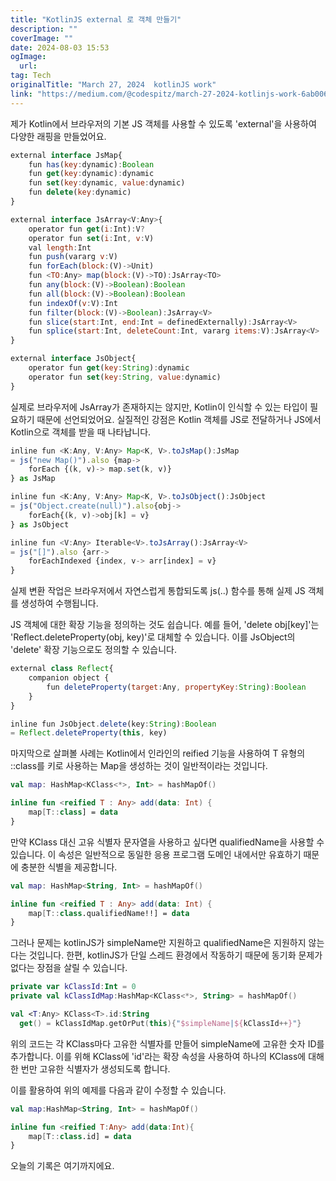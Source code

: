 ```yaml
---
title: "KotlinJS external 로 객체 만들기"
description: ""
coverImage: ""
date: 2024-08-03 15:53
ogImage: 
  url: 
tag: Tech
originalTitle: "March 27, 2024  kotlinJS work"
link: "https://medium.com/@codespitz/march-27-2024-kotlinjs-work-6ab006be4fea"
---
```




제가 Kotlin에서 브라우저의 기본 JS 객체를 사용할 수 있도록 'external'을 사용하여 다양한 래핑을 만들었어요.

```js
external interface JsMap{
    fun has(key:dynamic):Boolean
    fun get(key:dynamic):dynamic
    fun set(key:dynamic, value:dynamic)
    fun delete(key:dynamic)
}

external interface JsArray<V:Any>{
    operator fun get(i:Int):V?
    operator fun set(i:Int, v:V)
    val length:Int
    fun push(vararg v:V)
    fun forEach(block:(V)->Unit)
    fun <TO:Any> map(block:(V)->TO):JsArray<TO>
    fun any(block:(V)->Boolean):Boolean
    fun all(block:(V)->Boolean):Boolean
    fun indexOf(v:V):Int
    fun filter(block:(V)->Boolean):JsArray<V>
    fun slice(start:Int, end:Int = definedExternally):JsArray<V>
    fun splice(start:Int, deleteCount:Int, vararg items:V):JsArray<V>
}

external interface JsObject{
    operator fun get(key:String):dynamic
    operator fun set(key:String, value:dynamic)
}
```

실제로 브라우저에 JsArray가 존재하지는 않지만, Kotlin이 인식할 수 있는 타입이 필요하기 때문에 선언되었어요. 실질적인 강점은 Kotlin 객체를 JS로 전달하거나 JS에서 Kotlin으로 객체를 받을 때 나타납니다.

```js
inline fun <K:Any, V:Any> Map<K, V>.toJsMap():JsMap
= js("new Map()").also {map->
    forEach {(k, v)-> map.set(k, v)}
} as JsMap

inline fun <K:Any, V:Any> Map<K, V>.toJsObject():JsObject
= js("Object.create(null)").also{obj->
    forEach{(k, v)->obj[k] = v}
} as JsObject

inline fun <V:Any> Iterable<V>.toJsArray():JsArray<V>
= js("[]").also {arr->
    forEachIndexed {index, v-> arr[index] = v}
}
```

<div class="content-ad"></div>

실제 변환 작업은 브라우저에서 자연스럽게 통합되도록 js(..) 함수를 통해 실제 JS 객체를 생성하여 수행됩니다.

JS 객체에 대한 확장 기능을 정의하는 것도 쉽습니다. 예를 들어, 'delete obj[key]'는 'Reflect.deleteProperty(obj, key)'로 대체할 수 있습니다. 이를 JsObject의 'delete' 확장 기능으로도 정의할 수 있습니다.

```js
external class Reflect{
    companion object {
        fun deleteProperty(target:Any, propertyKey:String):Boolean
    }
}

inline fun JsObject.delete(key:String):Boolean
= Reflect.deleteProperty(this, key)
```

마지막으로 살펴볼 사례는 Kotlin에서 인라인의 reified 기능을 사용하여 T 유형의 ::class를 키로 사용하는 Map을 생성하는 것이 일반적이라는 것입니다.

<div class="content-ad"></div>

```kotlin
val map: HashMap<KClass<*>, Int> = hashMapOf()

inline fun <reified T : Any> add(data: Int) {
    map[T::class] = data
}
```

만약 KClass 대신 고유 식별자 문자열을 사용하고 싶다면 qualifiedName을 사용할 수 있습니다. 이 속성은 일반적으로 동일한 응용 프로그램 도메인 내에서만 유효하기 때문에 충분한 식별을 제공합니다.

```kotlin
val map: HashMap<String, Int> = hashMapOf()

inline fun <reified T : Any> add(data: Int) {
    map[T::class.qualifiedName!!] = data
}
```

그러나 문제는 kotlinJS가 simpleName만 지원하고 qualifiedName은 지원하지 않는다는 것입니다. 한편, kotlinJS가 단일 스레드 환경에서 작동하기 때문에 동기화 문제가 없다는 장점을 살릴 수 있습니다.

<div class="content-ad"></div>

```kotlin
private var kClassId:Int = 0
private val kClassIdMap:HashMap<KClass<*>, String> = hashMapOf()

val <T:Any> KClass<T>.id:String
  get() = kClassIdMap.getOrPut(this){"$simpleName|${kClassId++}"}
```

위의 코드는 각 KClass마다 고유한 식별자를 만들어 simpleName에 고유한 숫자 ID를 추가합니다. 이를 위해 KClass에 'id'라는 확장 속성을 사용하여 하나의 KClass에 대해 한 번만 고유한 식별자가 생성되도록 합니다.

이를 활용하여 위의 예제를 다음과 같이 수정할 수 있습니다.

```kotlin
val map:HashMap<String, Int> = hashMapOf()

inline fun <reified T:Any> add(data:Int){
    map[T::class.id] = data
}
```

<div class="content-ad"></div>

오늘의 기록은 여기까지에요.
